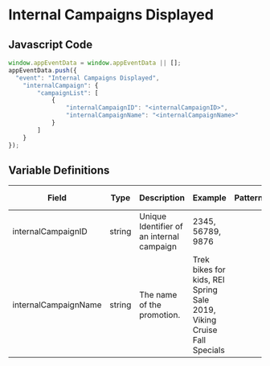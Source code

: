 # Internal Campaigns Displayed

### 

## Javascript Code
```js
window.appEventData = window.appEventData || [];
appEventData.push({
  "event": "Internal Campaigns Displayed",
    "internalCampaign": {
        "campaignList": [
            {
                "internalCampaignID": "<internalCampaignID>",
                "internalCampaignName": "<internalCampaignName>"
            }
        ]
    }
});
```

## Variable Definitions

|Field|Type|Description|Example|Pattern|Min Length|Max Length|Minimum|Maximum|Multiple Of|
| --- | --- | --- | --- | --- | --- | --- | --- | --- | --- |
|internalCampaignID|string|Unique Identifier of an internal campaign|2345, 56789, 9876|||||||
|internalCampaignName|string|The name of the promotion.|Trek bikes for kids, REI Spring Sale 2019, Viking Cruise Fall Specials|||||||




